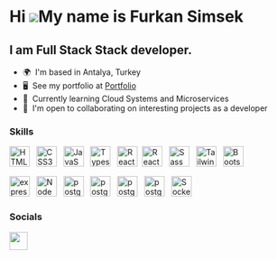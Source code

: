 Hi ![](https://user-images.githubusercontent.com/18350557/176309783-0785949b-9127-417c-8b55-ab5a4333674e.gif)My name is Furkan Simsek
========================================================================================================================================

I am Full Stack Stack developer.
--------------------------

*   🌍  I'm based in Antalya, Turkey
*   🖥️  See my portfolio at <a target="_blank" rel="noreferrer" href='https://furkansimw.github.io/Portfolio/'>Portfolio</a>
*   🧠  Currently learning Cloud Systems and Microservices
*   🤝  I'm open to collaborating on interesting projects as a developer

### Skills

<p align="left">
<a href="https://developer.mozilla.org/en-US/docs/Glossary/HTML5" target="_blank" rel="noreferrer"><img src="https://raw.githubusercontent.com/danielcranney/readme-generator/main/public/icons/skills/html5-colored.svg" width="36" height="36" alt="HTML5" /></a> &nbsp;
<a href="https://www.w3.org/TR/CSS/#css" target="_blank" rel="noreferrer"><img src="https://raw.githubusercontent.com/danielcranney/readme-generator/main/public/icons/skills/css3-colored.svg" width="36" height="36" alt="CSS3" /></a> &nbsp;
 <a href="https://developer.mozilla.org/en-US/docs/Web/JavaScript" target="_blank" rel="noreferrer"><img src="https://raw.githubusercontent.com/danielcranney/readme-generator/main/public/icons/skills/javascript-colored.svg" width="36" height="36" alt="JavaScript" /></a> &nbsp;
<a href="https://www.typescriptlang.org/" target="_blank" rel="noreferrer"><img src="https://www.typescriptlang.org/favicon-32x32.png?v=8944a05a8b601855de116c8a56d3b3ae" width="36" height="36" alt="Typescript" /></a> &nbsp;
<a href="https://reactjs.org/" target="_blank" rel="noreferrer"><img src="https://raw.githubusercontent.com/danielcranney/readme-generator/main/public/icons/skills/react-colored.svg" width="36" height="36" alt="React" /></a> &nbsp;<a href="https://nextjs.org/" target="_blank" rel="noreferrer"><img src="https://nextjs.org/favicon.ico" width="36" height="36" alt="React" /></a> &nbsp;
 <a href="https://sass-lang.com/" target="_blank" rel="noreferrer"><img src="https://raw.githubusercontent.com/danielcranney/readme-generator/main/public/icons/skills/sass-colored.svg" width="36" height="36" alt="Sass" /></a> &nbsp; <a href="https://tailwindcss.com/" target="_blank" rel="noreferrer"><img src="https://raw.githubusercontent.com/danielcranney/readme-generator/main/public/icons/skills/tailwindcss-colored.svg" width="36" height="36" alt="TailwindCSS" /></a> 
  &nbsp <a href="https://getbootstrap.com/" target="_blank" rel="noreferrer"><img src="https://getbootstrap.com/docs/5.3/assets/brand/bootstrap-logo-shadow.png" width="36" height="36" alt="Bootstrap" /></a> 
&nbsp; 
  
  
<a href="https://expressjs.com/" target="_blank" rel="noreferrer"><img src="https://expressjs.com/images/favicon.png" width="36" height="36" alt="expressjs" /></a> 
&nbsp;
  <a href="https://nodejs.org/en" target="_blank" rel="noreferrer"><img src="https://nodejs.org/static/images/favicons/favicon.png" width="36" height="36" alt="NodeJS" /></a> 
&nbsp;
    <a href="https://www.postgresql.org/" target="_blank" rel="noreferrer"><img src="https://www.postgresql.org/media/img/about/press/elephant.png" width="36" height="36" alt="postgresql" /></a> 
&nbsp; 
  <a href="https://www.mysql.com/" target="_blank" rel="noreferrer"><img src="https://cdn-icons-png.flaticon.com/512/5968/5968313.png" width="36" height="36" alt="postgresql" /></a> 
&nbsp; 
 <a href="https://www.mongodb.com/" target="_blank" rel="noreferrer"><img src="https://www.mongodb.com/assets/images/global/favicon.ico" width="36" height="36" alt="postgresql" /></a> 
&nbsp; <a href="https://firebase.google.com/" target="_blank" rel="noreferrer"><img src="https://www.gstatic.com/devrel-devsite/prod/v2c10fec5dec8e88524872f90bc9df3c3ce398afab445f39d54a016b2c011b9b9/firebase/images/favicon.png" width="36" height="36" alt="postgresql" /></a> 
&nbsp; 
   <a href="https://socket.io/" target="_blank" rel="noreferrer"><img src="https://socket.io/images/logo-dark.svg" width="36" height="36" alt="Socket" /></a> 
### Socials

<p align="left"> <a href="https://www.linkedin.com/in/furkan-%C5%9Fim%C5%9Fek-215b33246/" target="_blank" rel="noreferrer"><img src="https://raw.githubusercontent.com/danielcranney/readme-generator/main/public/icons/socials/linkedin.svg" width="32" height="32" /></a> </p>
